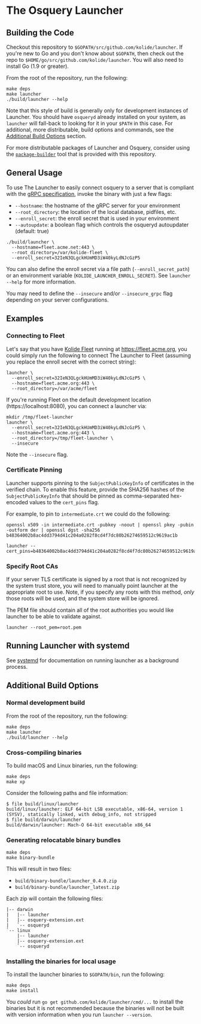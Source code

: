 # The Osquery Launcher

## Building the Code

Checkout this repository to `$GOPATH/src/github.com/kolide/launcher`. If you're new to Go and you don't know about `$GOPATH`, then check out the repo to `$HOME/go/src/github.com/kolide/launcher`. You will also need to install Go (1.9 or greater).

From the root of the repository, run the following:

```
make deps
make launcher
./build/launcher --help
```

Note that this style of build is generally only for development instances of Launcher. You should have `osqueryd` already installed on your system, as `launcher` will fall-back to looking for it in your `$PATH` in this case. For additional, more distributable, build options and commands, see the [Additional Build Options](#additional-build-options) section.

For more distributable packages of Launcher and Osquery, consider using the [`package-builder`](./package-builder.md) tool that is provided with this repository.

## General Usage

To use The Launcher to easily connect osquery to a server that is compliant with the [gRPC specification](https://github.com/kolide/agent-api/blob/master/agent_api.proto), invoke the binary with just a few flags:

- `--hostname`: the hostname of the gRPC server for your environment
- `--root_directory`: the location of the local database, pidfiles, etc.
- `--enroll_secret`: the enroll secret that is used in your environment
- `--autoupdate`: a boolean flag which controls the osqueryd autoupdater (default: true)

```
./build/launcher \
  --hostname=fleet.acme.net:443 \
  --root_directory=/var/kolide-fleet \
  --enroll_secret=32IeN3QLgckHUmMD3iW40kyLdNJcGzP5
```

You can also define the enroll secret via a file path (`--enroll_secret_path`) or an environment variable (`KOLIDE_LAUNCHER_ENROLL_SECRET`). See `launcher --help` for more information.

You may need to define the `--insecure` and/or `--insecure_grpc` flag depending on your server configurations.

## Examples

### Connecting to Fleet

Let's say that you have [Kolide Fleet](https://github.com/kolide/fleet) running at https://fleet.acme.org, you could simply run the following to connect The Launcher to Fleet (assuming you replace the enroll secret with the correct string):

```
launcher \
  --enroll_secret=32IeN3QLgckHUmMD3iW40kyLdNJcGzP5 \
  --hostname=fleet.acme.org:443 \
  --root_directory=/var/acme/fleet
```

If you're running Fleet on the default development location (https://localhost:8080), you can connect a launcher via:

```
mkdir /tmp/fleet-launcher
launcher \
  --enroll_secret=32IeN3QLgckHUmMD3iW40kyLdNJcGzP5 \
  --hostname=fleet.acme.org:443 \
  --root_directory=/tmp/fleet-launcher \
  --insecure
```

Note the `--insecure` flag.

### Certificate Pinning

Launcher supports pinning to the `SubjectPublicKeyInfo` of certificates in the verified chain. To enable this feature, provide the SHA256 hashes of the `SubjectPublicKeyInfo` that should be pinned as comma-separated hex-encoded values to the `cert_pins` flag.

For example, to pin to `intermediate.crt` we could do the following:

```
openssl x509 -in intermediate.crt -pubkey -noout | openssl pkey -pubin -outform der | openssl dgst -sha256
b48364002b8ac4dd3794d41c204a0282f8cd4f7dc80b26274659512c9619ac1b

launcher --cert_pins=b48364002b8ac4dd3794d41c204a0282f8cd4f7dc80b26274659512c9619ac1b
```

### Specify Root CAs

If your server TLS certificate is signed by a root that is not recognized by the system trust store, you will need to manually point launcher at the appropriate root to use. Note, if you specify any roots with this method, _only_ those roots will be used, and the system store will be ignored.

The PEM file should contain all of the root authorities you would like launcher to be able to validate against.


```
launcher --root_pem=root.pem
```
## Running Launcher with systemd
See [systemd](./systemd.md) for documentation on running launcher as a background process.


## Additional Build Options

### Normal development build

From the root of the repository, run the following:

```
make deps
make launcher
./build/launcher --help
```

### Cross-compiling binaries

To build macOS and Linux binaries, run the following:

```
make deps
make xp
```

Consider the following paths and file information:

```
$ file build/linux/launcher
build/linux/launcher: ELF 64-bit LSB executable, x86-64, version 1 (SYSV), statically linked, with debug_info, not stripped
$ file build/darwin/launcher
build/darwin/launcher: Mach-O 64-bit executable x86_64
```

### Generating relocatable binary bundles

```
make deps
make binary-bundle
```

This will result in two files:

- `build/binary-bundle/launcher_0.4.0.zip`
- `build/binary-bundle/launcher_latest.zip`

Each zip will contain the following files:

```
|-- darwin
|   |-- launcher
|   |-- osquery-extension.ext
|   `-- osqueryd
`-- linux
    |-- launcher
    |-- osquery-extension.ext
    `-- osqueryd
```

### Installing the binaries for local usage

To install the launcher binaries to `$GOPATH/bin`, run the following:

```
make deps
make install
```

You *could* run `go get github.com/kolide/launcher/cmd/...` to install the binaries but it is not recommended because the binaries will not be built with version information when you run `launcher --version`.
